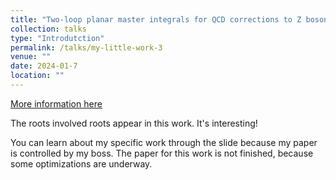 ```yaml
---
title: "Two-loop planar master integrals for QCD corrections to Z boson pair production at the LHC"
collection: talks
type: "Introdutction"
permalink: /talks/my-little-work-3
venue: ""
date: 2024-01-7
location: ""
---
```


[More information here](http://maplerrr.github.io/files/qqZZ_report_reord.pdf)

The roots involved roots appear in this work. It's interesting!

You can learn about my specific work through the slide because my paper is controlled by my boss.
The paper for this work is not finished, because some optimizations are underway.
